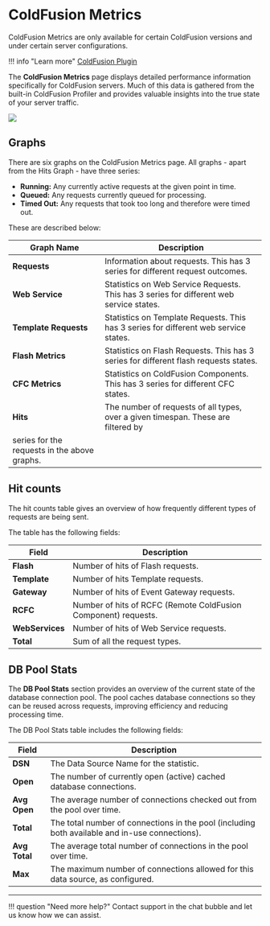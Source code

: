 # ColdFusion Metrics

ColdFusion Metrics are only available for certain ColdFusion versions
and under certain server configurations. 


!!! info "Learn more"
    [ColdFusion Plugin](/Data-insights/Extras/Plugins/FusionReactor-ColdFusion-Plugin/)


The **ColdFusion Metrics** page displays detailed performance information specifically for ColdFusion servers. Much of this data is gathered from the built-in ColdFusion Profiler and provides valuable insights into the true state of your server traffic.

![](/attachments/245549433/245549445.png)

## Graphs

There are six graphs on the ColdFusion Metrics page. All graphs - apart from
the Hits Graph - have three series:

-   **Running:** Any currently active requests at the given point in time.
-   **Queued:** Any requests currently queued for processing.
-   **Timed Out:** Any requests that took too long and therefore were
    timed out.


These are described below:

|Graph Name|Description|
|--- |--- |
|**Requests**|Information about requests. This has 3 series for different request outcomes.|
|**Web Service**|Statistics on Web Service Requests. This has 3 series for different web service states.|
|**Template Requests**|Statistics on Template Requests. This has 3 series for different web service states.|
|**Flash Metrics**|Statistics on Flash Requests. This has 3 series for different flash requests states.|
|**CFC Metrics**|Statistics on ColdFusion Components. This has 3 series for different CFC states.|
|**Hits**|The number of requests of all types, over a given timespan. These are filtered by
series for the requests in the above graphs.|


## Hit counts

The hit counts table gives an overview of how frequently different types
of requests are being sent. 

The table has the following fields:

|Field|Description|
|--- |--- |
|**Flash**|Number of hits of Flash requests.|
|**Template**|Number of hits Template requests.|
|**Gateway**|Number of hits of Event Gateway requests.|
|**RCFC**|Number of hits of RCFC (Remote ColdFusion Component) requests.|
|**WebServices**|Number of hits of Web Service requests.|
|**Total**|Sum of all the request types.|


## DB Pool Stats

The **DB Pool Stats** section provides an overview of the current state of the database connection pool. The pool caches database connections so they can be reused across requests, improving efficiency and reducing processing time.

The DB Pool Stats table includes the following fields:

| **Field**     | **Description**                                                                                |
| ------------- | ---------------------------------------------------------------------------------------------- |
| **DSN**       | The Data Source Name for the statistic.                                                        |
| **Open**      | The number of currently open (active) cached database connections.                             |
| **Avg Open**  | The average number of connections checked out from the pool over time.                         |
| **Total**     | The total number of connections in the pool (including both available and in-use connections). |
| **Avg Total** | The average total number of connections in the pool over time.                                 |
| **Max**       | The maximum number of connections allowed for this data source, as configured.                 |



___

!!! question "Need more help?"
    Contact support in the chat bubble and let us know how we can assist.